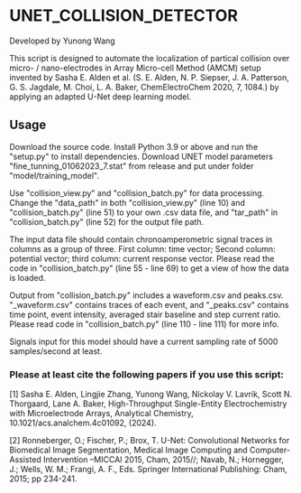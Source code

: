 # UNET_COLLISION_DETECTOR

Developed by Yunong Wang

This script is designed to automate the localization of partical collision over micro- / nano-electrodes in Array Micro-cell Method (AMCM) setup invented by Sasha E. Alden et al. (S. E. Alden, N. P. Siepser, J. A. Patterson, G. S. Jagdale, M. Choi, L. A. Baker, ChemElectroChem 2020, 7, 1084.) by applying an adapted U-Net deep learning model.

## Usage

Download the source code. Install Python 3.9 or above and run the "setup.py" to install dependencies.
Download UNET model parameters "fine_tunning_01062023_7.stat" from release and put under folder "model/training_model".

Use "collision_view.py" and "collision_batch.py" for data processing. Change the "data_path" in both "collision_view.py" (line 10) and "collision_batch.py" (line 51) to your own .csv data file, and "tar_path" in "collision_batch.py" (line 52) for the output file path.

The input data file should contain chronoamperometric signal traces in columns as a group of three. First column: time vector; Second column: potential vector; third column: current response vector. Please read the code in "collision_batch.py" (line 55 - line 69) to get a view of how the data is loaded.

Output from "collision_batch.py" includes a waveform.csv and peaks.csv. "_waveform.csv" contains traces of each event, and "_peaks.csv" contains time point, event intensity, averaged stair baseline and step current ratio. Please read code in "collision_batch.py" (line 110 - line 111) for more info.

Signals input for this model should have a current sampling rate of 5000 samples/second at least.

### Please at least cite the following papers if you use this script:

[1] Sasha E. Alden, Lingjie Zhang, Yunong Wang, Nickolay V. Lavrik, Scott N. Thorgaard, Lane A. Baker, High-Throughput Single-Entity Electrochemistry with Microelectrode Arrays, Analytical Chemistry, 10.1021/acs.analchem.4c01092, (2024).

[2] Ronneberger, O.;  Fischer, P.; Brox, T. U-Net: Convolutional Networks for Biomedical Image Segmentation, Medical Image Computing and Computer-Assisted Intervention –MICCAI 2015, Cham, 2015//; Navab, N.;  Hornegger, J.;  Wells, W. M.; Frangi, A. F., Eds. Springer International Publishing: Cham, 2015; pp 234-241.